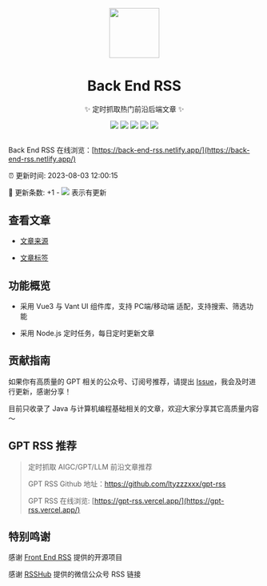 <p align="center">
  <img width="100" src="./public/favicon.ico" />
</p>
<div align="center">
 
# Back End RSS

<!-- prettier-ignore-start -->
<!-- markdownlint-disable-next-line MD036 -->
✨ 定时抓取热门前沿后端文章 ✨
<!-- prettier-ignore-end -->

<p align="center">
  <img src="https://img.shields.io/github/v/release/ltyzzzxxx/back-end-rss?display_name=tag" />
  <img src="https://img.shields.io/github/stars/ltyzzzxxx/back-end-rss" />
  <img src="https://img.shields.io/github/forks/ltyzzzxxx/back-end-rss" />
  <img src="https://img.shields.io/github/issues/ltyzzzxxx/back-end-rss" />
  <img src="https://img.shields.io/badge/license-Apache%20-yellow.svg" />
</p>

</div>

## 

Back End RSS 在线浏览：[https://back-end-rss.netlify.app/](https://back-end-rss.netlify.app/)

:alarm_clock: 更新时间: 2023-08-03 12:00:15

:rocket: 更新条数: +1 - ![](/assets/dot.png) 表示有更新

## 查看文章

- [文章来源](/CATEGORIES.md)

- [文章标签](/TAGS.md)

## 功能概览

- 采用 Vue3 与 Vant UI 组件库，支持 PC端/移动端 适配，支持搜索、筛选功能

- 采用 Node.js 定时任务，每日定时更新文章

## 贡献指南

如果你有高质量的 GPT 相关的公众号、订阅号推荐，请提出 [Issue](https://github.com/ltyzzzxxx/back-end-rss/issues)，我会及时进行更新，感谢分享！

目前只收录了 Java 与计算机编程基础相关的文章，欢迎大家分享其它高质量内容～

## GPT RSS 推荐

> 定时抓取 AIGC/GPT/LLM 前沿文章推荐
> 
> GPT RSS Github 地址：https://github.com/ltyzzzxxx/gpt-rss
>
> GPT RSS 在线浏览: [https://gpt-rss.vercel.app/](https://gpt-rss.vercel.app/)

## 特别鸣谢

感谢 [Front End RSS](https://github.com/ChanceYu/front-end-rss) 提供的开源项目

感谢 [RSSHub](https://github.com/DIYgod/RSSHub) 提供的微信公众号 RSS 链接
